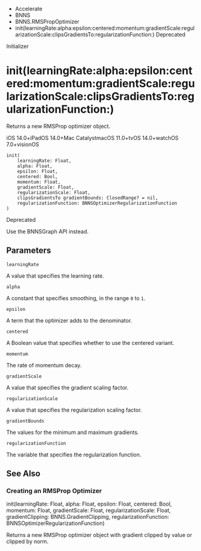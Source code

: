 

- Accelerate
- BNNS
- BNNS.RMSPropOptimizer
-  init(learningRate:alpha:epsilon:centered:momentum:gradientScale:regularizationScale:clipsGradientsTo:regularizationFunction:) Deprecated

Initializer

# init(learningRate:alpha:epsilon:centered:momentum:gradientScale:regularizationScale:clipsGradientsTo:regularizationFunction:)

Returns a new RMSProp optimizer object.

iOS 14.0+iPadOS 14.0+Mac CatalystmacOS 11.0+tvOS 14.0+watchOS 7.0+visionOS

``` source
init(
    learningRate: Float,
    alpha: Float,
    epsilon: Float,
    centered: Bool,
    momentum: Float,
    gradientScale: Float,
    regularizationScale: Float,
    clipsGradientsTo gradientBounds: ClosedRange? = nil,
    regularizationFunction: BNNSOptimizerRegularizationFunction
)
```

Deprecated

Use the BNNSGraph API instead.

## Parameters 

`learningRate`  

A value that specifies the learning rate.

`alpha`  

A constant that specifies smoothing, in the range `0` to `1`.

`epsilon`  

A term that the optimizer adds to the denominator.

`centered`  

A Boolean value that specifies whether to use the centered variant.

`momentum`  

The rate of momentum decay.

`gradientScale`  

A value that specifies the gradient scaling factor.

`regularizationScale`  

A value that specifies the regularization scaling factor.

`gradientBounds`  

The values for the minimum and maximum gradients.

`regularizationFunction`  

The variable that specifies the regularization function.

## See Also

### Creating an RMSProp Optimizer

init(learningRate: Float, alpha: Float, epsilon: Float, centered: Bool, momentum: Float, gradientScale: Float, regularizationScale: Float, gradientClipping: BNNS.GradientClipping, regularizationFunction: BNNSOptimizerRegularizationFunction)

Returns a new RMSProp optimizer object with gradient clipped by value or clipped by norm.

